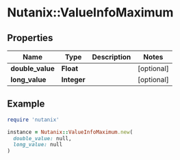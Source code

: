 # Nutanix::ValueInfoMaximum

## Properties

| Name | Type | Description | Notes |
| ---- | ---- | ----------- | ----- |
| **double_value** | **Float** |  | [optional] |
| **long_value** | **Integer** |  | [optional] |

## Example

```ruby
require 'nutanix'

instance = Nutanix::ValueInfoMaximum.new(
  double_value: null,
  long_value: null
)
```

